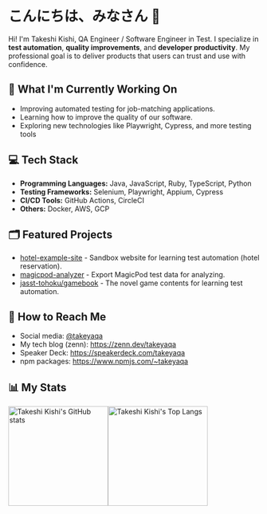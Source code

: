 # こんにちは、みなさん :pray:

Hi! I'm Takeshi Kishi, QA Engineer / Software Engineer in Test. I specialize in **test automation**, **quality improvements**, and **developer productivity**. My professional goal is to deliver products that users can trust and use with confidence.

## :telescope: What I'm Currently Working On

- Improving automated testing for job-matching applications.
- Learning how to improve the quality of our software.
- Exploring new technologies like Playwright, Cypress, and more testing tools

## :computer: Tech Stack

- **Programming Languages:** Java, JavaScript, Ruby, TypeScript, Python
- **Testing Frameworks:** Selenium, Playwright, Appium, Cypress
- **CI/CD Tools:** GitHub Actions, CircleCI
- **Others:** Docker, AWS, GCP

## :card_index_dividers: Featured Projects

- [hotel-example-site](https://github.com/takeyaqa/hotel-example-site) - Sandbox website for learning test automation (hotel reservation).
- [magicpod-analyzer](https://github.com/takeyaqa/magicpod-analyzer) - Export MagicPod test data for analyzing.
- [jasst-tohoku/gamebook](https://github.com/jasst-tohoku/gamebook) - The novel game contents for learning test automation.

## :link: How to Reach Me

- Social media: [@takeyaqa](https://mixi.social/@takeyaqa)
- My tech blog (zenn): <https://zenn.dev/takeyaqa>
- Speaker Deck: <https://speakerdeck.com/takeyaqa>
- npm packages: <https://www.npmjs.com/~takeyaqa>

## :bar_chart: My Stats

<img height="200" align="center" src="https://github-readme-stats.vercel.app/api?username=takeyaqa&card_width=400" alt="Takeshi Kishi's GitHub stats"><img height="200" align="center" src="https://github-readme-stats.vercel.app/api/top-langs?username=takeyaqa&layout=compact&card_width=320" alt="Takeshi Kishi's Top Langs">
